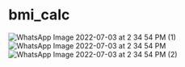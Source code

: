 # bmi_calc


![WhatsApp Image 2022-07-03 at 2 34 54 PM (1)](https://user-images.githubusercontent.com/71192958/177041876-b4dcb874-a119-4d64-a9ff-30db64c86976.jpeg)
![WhatsApp Image 2022-07-03 at 2 34 54 PM](https://user-images.githubusercontent.com/71192958/177041879-1d07fe2c-e045-4df6-978f-9ebe321a3ff4.jpeg)
![WhatsApp Image 2022-07-03 at 2 34 54 PM (2)](https://user-images.githubusercontent.com/71192958/177041881-25966b40-c960-412b-ac1f-9c1410ea7529.jpeg)
